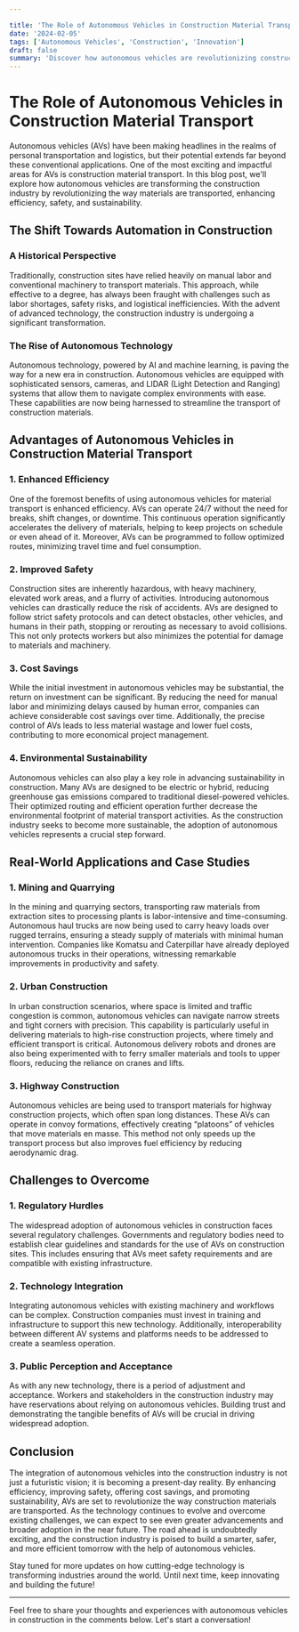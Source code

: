 ```yaml
---

title: 'The Role of Autonomous Vehicles in Construction Material Transport'
date: '2024-02-05'
tags: ['Autonomous Vehicles', 'Construction', 'Innovation']
draft: false
summary: 'Discover how autonomous vehicles are revolutionizing construction material transport, enhancing efficiency, safety, and sustainability on construction sites.'
---
```


# The Role of Autonomous Vehicles in Construction Material Transport

Autonomous vehicles (AVs) have been making headlines in the realms of personal transportation and logistics, but their potential extends far beyond these conventional applications. One of the most exciting and impactful areas for AVs is construction material transport. In this blog post, we'll explore how autonomous vehicles are transforming the construction industry by revolutionizing the way materials are transported, enhancing efficiency, safety, and sustainability.

## The Shift Towards Automation in Construction

### A Historical Perspective

Traditionally, construction sites have relied heavily on manual labor and conventional machinery to transport materials. This approach, while effective to a degree, has always been fraught with challenges such as labor shortages, safety risks, and logistical inefficiencies. With the advent of advanced technology, the construction industry is undergoing a significant transformation.

### The Rise of Autonomous Technology

Autonomous technology, powered by AI and machine learning, is paving the way for a new era in construction. Autonomous vehicles are equipped with sophisticated sensors, cameras, and LIDAR (Light Detection and Ranging) systems that allow them to navigate complex environments with ease. These capabilities are now being harnessed to streamline the transport of construction materials.

## Advantages of Autonomous Vehicles in Construction Material Transport

### 1. **Enhanced Efficiency**

One of the foremost benefits of using autonomous vehicles for material transport is enhanced efficiency. AVs can operate 24/7 without the need for breaks, shift changes, or downtime. This continuous operation significantly accelerates the delivery of materials, helping to keep projects on schedule or even ahead of it. Moreover, AVs can be programmed to follow optimized routes, minimizing travel time and fuel consumption.

### 2. **Improved Safety**

Construction sites are inherently hazardous, with heavy machinery, elevated work areas, and a flurry of activities. Introducing autonomous vehicles can drastically reduce the risk of accidents. AVs are designed to follow strict safety protocols and can detect obstacles, other vehicles, and humans in their path, stopping or rerouting as necessary to avoid collisions. This not only protects workers but also minimizes the potential for damage to materials and machinery.

### 3. **Cost Savings**

While the initial investment in autonomous vehicles may be substantial, the return on investment can be significant. By reducing the need for manual labor and minimizing delays caused by human error, companies can achieve considerable cost savings over time. Additionally, the precise control of AVs leads to less material wastage and lower fuel costs, contributing to more economical project management.

### 4. **Environmental Sustainability**

Autonomous vehicles can also play a key role in advancing sustainability in construction. Many AVs are designed to be electric or hybrid, reducing greenhouse gas emissions compared to traditional diesel-powered vehicles. Their optimized routing and efficient operation further decrease the environmental footprint of material transport activities. As the construction industry seeks to become more sustainable, the adoption of autonomous vehicles represents a crucial step forward.

## Real-World Applications and Case Studies

### 1. **Mining and Quarrying**

In the mining and quarrying sectors, transporting raw materials from extraction sites to processing plants is labor-intensive and time-consuming. Autonomous haul trucks are now being used to carry heavy loads over rugged terrains, ensuring a steady supply of materials with minimal human intervention. Companies like Komatsu and Caterpillar have already deployed autonomous trucks in their operations, witnessing remarkable improvements in productivity and safety.

### 2. **Urban Construction**

In urban construction scenarios, where space is limited and traffic congestion is common, autonomous vehicles can navigate narrow streets and tight corners with precision. This capability is particularly useful in delivering materials to high-rise construction projects, where timely and efficient transport is critical. Autonomous delivery robots and drones are also being experimented with to ferry smaller materials and tools to upper floors, reducing the reliance on cranes and lifts.

### 3. **Highway Construction**

Autonomous vehicles are being used to transport materials for highway construction projects, which often span long distances. These AVs can operate in convoy formations, effectively creating “platoons” of vehicles that move materials en masse. This method not only speeds up the transport process but also improves fuel efficiency by reducing aerodynamic drag.

## Challenges to Overcome

### 1. **Regulatory Hurdles**

The widespread adoption of autonomous vehicles in construction faces several regulatory challenges. Governments and regulatory bodies need to establish clear guidelines and standards for the use of AVs on construction sites. This includes ensuring that AVs meet safety requirements and are compatible with existing infrastructure.

### 2. **Technology Integration**

Integrating autonomous vehicles with existing machinery and workflows can be complex. Construction companies must invest in training and infrastructure to support this new technology. Additionally, interoperability between different AV systems and platforms needs to be addressed to create a seamless operation.

### 3. **Public Perception and Acceptance**

As with any new technology, there is a period of adjustment and acceptance. Workers and stakeholders in the construction industry may have reservations about relying on autonomous vehicles. Building trust and demonstrating the tangible benefits of AVs will be crucial in driving widespread adoption.

## Conclusion

The integration of autonomous vehicles into the construction industry is not just a futuristic vision; it is becoming a present-day reality. By enhancing efficiency, improving safety, offering cost savings, and promoting sustainability, AVs are set to revolutionize the way construction materials are transported. As the technology continues to evolve and overcome existing challenges, we can expect to see even greater advancements and broader adoption in the near future. The road ahead is undoubtedly exciting, and the construction industry is poised to build a smarter, safer, and more efficient tomorrow with the help of autonomous vehicles.

Stay tuned for more updates on how cutting-edge technology is transforming industries around the world. Until next time, keep innovating and building the future!

---

Feel free to share your thoughts and experiences with autonomous vehicles in construction in the comments below. Let's start a conversation!